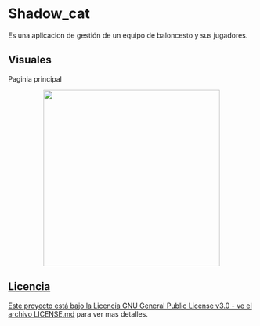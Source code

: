 # Shadow_cat
Es una aplicacion de gestión de un equipo de baloncesto y sus jugadores.

## Visuales
Paginia principal
<div align="center">
<a href=/shadow_cat/cuerpo/Pantalla_principal.png">
  <img src="/shadow_cat/cuerpo/Pantalla_principal.png" height=360
</a>
</div>
  
## Licencia
Este proyecto está bajo la Licencia GNU General Public License v3.0 - ve el archivo [LICENSE.md](LICENSE.md) para ver mas detalles.
